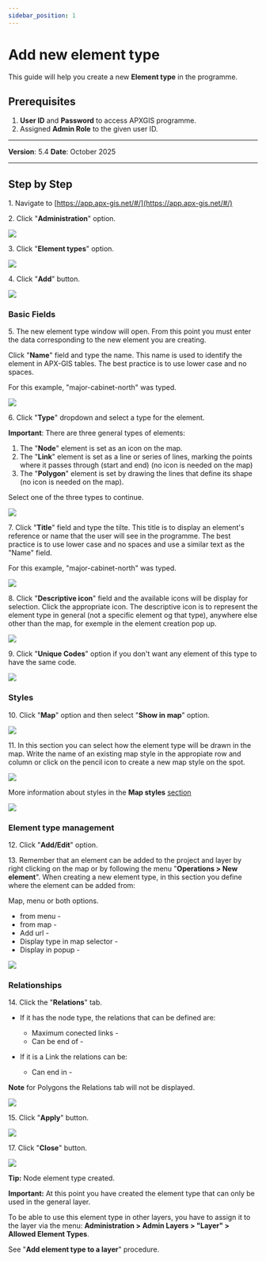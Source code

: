 ```yaml
---
sidebar_position: 1
---
```


# Add new element type

This guide will help you create a new **Element type** in the programme.

## **Prerequisites**
1.	**User ID** and **Password** to access APXGIS programme.
2.	Assigned **Admin Role** to the given user ID.


------------

**Version**: 5.4
**Date**: October 2025

------------

## **Step by Step**


1\. Navigate to [https://app.apx-gis.net/#/](https://app.apx-gis.net/#/)


2\. Click "**Administration**" option.

![](/img/downloads/01-create-element-type-node_1.jpeg)


3\. Click "**Element types**" option.

![](/img/downloads/01-create-element-type-node_2.jpeg)


4\. Click "**Add**" button.

![](/img/downloads/01-create-element-type-node_3.jpeg)

### Basic Fields

5\. The new element type window will open. From this point you must enter the data corresponding to the new element you are creating.

Click "**Name**" field and type the name. This name is used to identify the element in APX-GIS tables. The best practice is to use lower case and no spaces.

For this example, "major-cabinet-north" was typed.

![](/img/downloads/01-create-element-type-node_4.jpeg)


6\. Click "**Type**" dropdown and select a type for the element.

**Important**: There are three general types of elements:

1. The "**Node**" element is set as an icon on the map.
2. The "**Link**" element is set as a line or series of lines, marking the points where it passes through (start and end) (no icon is needed on the map)
3. The "**Polygon**" element is set by drawing the lines that define its shape (no icon is needed on the map).

Select one of the three types to continue.

![](/img/downloads/01-create-element-type-node_5.jpeg)


7\. Click "**Title**" field and type the tilte. This title is to display an element's reference or name that the user will see in the programme. The best practice is to use lower case and no spaces and use a similar text as the "Name" field.

 For this example, "major-cabinet-north" was typed.

![](/img/downloads/01-create-element-type-node_6.jpeg)


8\. Click "**Descriptive icon**" field and the available icons will be display for selection. Click the appropriate icon.
The descriptive icon is to represent the element type in general (not a specific element og that type), anywhere else other than the map, for exemple in the element creation pop up.

![](/img/downloads/01-create-element-type-node_7.jpeg)


9\. Click "**Unique Codes**" option if you don't want any element of this type to have the same code.

![](/img/downloads/01-create-element-type-node_8.jpeg)

### Styles

10\. Click "**Map**" option and then select "**Show in map**" option.

![](/img/downloads/01-create-element-type-node_9.jpeg)

11\. In this section you can select how the element type will be drawn in the map. Write the name of an existing map style in the appropiate row and column or click on the pencil icon to create a new map style on the spot.

![](/img/downloads/02-create-element-type-link_13.jpeg)

More information about styles in the **Map styles** <u>[section](../../09-Styles/01-create-style.md)</u>

![](/img/downloads/01-create-element-type-node_17.jpeg)

### Element type management

12\. Click "**Add/Edit**" option.

13\. Remember that an element can be added to the project and layer by right clicking on the map or by following the menu "**Operations &gt; New element**". When creating a new element type, in this section you define where the element can be added from:

Map, menu or both options.

- from menu -
- from map -
- Add url -
- Display type in map selector -
- Display in popup -

![](/img/downloads/01-create-element-type-node_18.jpeg)

### Relationships

14\. Click the "**Relations**" tab.

* If it has the node type, the relations that can be defined are:

    - Maximum conected links -
    - Can be end of -

* If it is a Link the relations can be:

    - Can end in -

**Note** for Polygons the Relations tab will not be displayed.

![](/img/downloads/01-create-element-type-node_19.jpeg)


15\. Click "**Apply**" button.

![](/img/downloads/01-create-element-type-node_20.jpeg)

17\. Click "**Close**" button.

![](/img/downloads/01-create-element-type-node_22.jpeg)


**Tip:** Node element type created.


**Important:** At this point you have created the element type that can only be used in the general layer. 


To be able to use this element type in other layers, you have to assign it to the layer via the menu: **Administration > Admin Layers > "Layer" > Allowed Element Types**.


See "**Add element type to a layer**" procedure.
